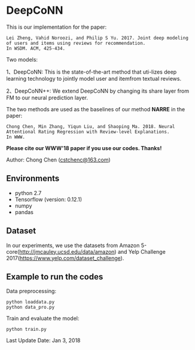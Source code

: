 # DeepCoNN

This is our implementation for the paper:

```
Lei Zheng, Vahid Noroozi, and Philip S Yu. 2017. Joint deep modeling of users and items using reviews for recommendation.
In WSDM. ACM, 425-434.
```



Two models:

1、DeepCoNN: This is the state-of-the-art method that uti-lizes deep learning technology to jointly model user and itemfrom textual reviews.

2、DeepCoNN++: We extend DeepCoNN by changing its share layer from FM to our neural prediction layer.


The two methods are used as the baselines of our method **NARRE** in the paper:

```
Chong Chen, Min Zhang, Yiqun Liu, and Shaoping Ma. 2018. Neural Attentional Rating Regression with Review-level Explanations.
In WWW.
```

**Please cite our WWW'18 paper if you use our codes. Thanks!**

Author: Chong Chen (cstchenc@163.com)

## Environments

- python 2.7
- Tensorflow (version: 0.12.1)
- numpy
- pandas


## Dataset

In our experiments, we use the datasets from  Amazon 5-core(http://jmcauley.ucsd.edu/data/amazon) and Yelp Challenge 2017(https://www.yelp.com/dataset_challenge).

## Example to run the codes		

Data preprocessing:

```
python loaddata.py	
python data_pro.py
```

Train and evaluate the model:

```
python train.py
```



Last Update Date: Jan 3, 2018
